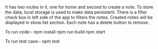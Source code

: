 It has two routes in it, one for home and second to create a note.
To store the data, local storage is used to make data persistent.
There is a filter check box in left side of the app to filters the notes.
Created notes will be displayed in show list section.
Each note has a delete button to remove.

To run code:-
    npm install 
    npm run build
    npm start

To run test case:-
    npm test
   


